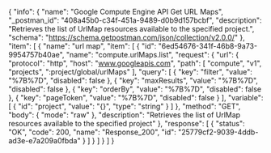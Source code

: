 {
  "info": {
    "name": "Google Compute Engine API Get URL Maps",
    "_postman_id": "408a45b0-c34f-451a-9489-d0b9d157bcbf",
    "description": "Retrieves the list of UrlMap resources available to the specified project.",
    "schema": "https://schema.getpostman.com/json/collection/v2.0.0/"
  },
  "item": [
    {
      "name": "url map",
      "item": [
        {
          "id": "6ed54676-341f-46b8-9a73-9954757b40ae",
          "name": "compute.urlMaps.list",
          "request": {
            "url": {
              "protocol": "http",
              "host": "www.googleapis.com",
              "path": [
                "compute",
                "v1",
                "projects",
                ":project/global/urlMaps"
              ],
              "query": [
                {
                  "key": "filter",
                  "value": "%7B%7D",
                  "disabled": false
                },
                {
                  "key": "maxResults",
                  "value": "%7B%7D",
                  "disabled": false
                },
                {
                  "key": "orderBy",
                  "value": "%7B%7D",
                  "disabled": false
                },
                {
                  "key": "pageToken",
                  "value": "%7B%7D",
                  "disabled": false
                }
              ],
              "variable": [
                {
                  "id": "project",
                  "value": "{}",
                  "type": "string"
                }
              ]
            },
            "method": "GET",
            "body": {
              "mode": "raw"
            },
            "description": "Retrieves the list of UrlMap resources available to the specified project"
          },
          "response": [
            {
              "status": "OK",
              "code": 200,
              "name": "Response_200",
              "id": "25779cf2-9039-4ddb-ad3e-e7a209a0fbda"
            }
          ]
        }
      ]
    }
  ]
}